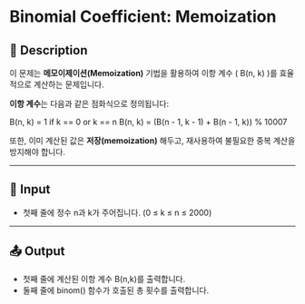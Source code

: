 # Binomial Coefficient: Memoization

## 📌 Description

이 문제는 **메모이제이션(Memoization)** 기법을 활용하여 이항 계수 \( B(n, k) \)를 효율적으로 계산하는 문제입니다.

**이항 계수**는 다음과 같은 점화식으로 정의됩니다:

B(n, k) = 1 if k == 0 or k == n
B(n, k) = (B(n - 1, k - 1) + B(n - 1, k)) % 10007

또한, 이미 계산된 값은 **저장(memoization)** 해두고, 재사용하여 불필요한 중복 계산을 방지해야 합니다.

---

## 🔢 Input

- 첫째 줄에 정수 n과 k가 주어집니다. (0 ≤ k ≤ n ≤ 2000)

---

## 📤 Output

- 첫째 줄에 계산된 이항 계수 B(n,k)를 출력합니다.
- 둘째 줄에 binom() 함수가 호출된 총 횟수를 출력합니다.
